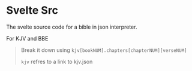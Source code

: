# Svelte Src

The svelte source code for a bible in json interpreter.

For KJV and BBE

> Break it down using `kjv[bookNUM].chapters[chapterNUM][verseNUM]`
>
> `kjv` refres to a link to kjv.json
